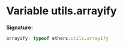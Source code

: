 
# Variable utils.arrayify


<b>Signature:</b>

```typescript
arrayify: typeof ethers.utils.arrayify
```
